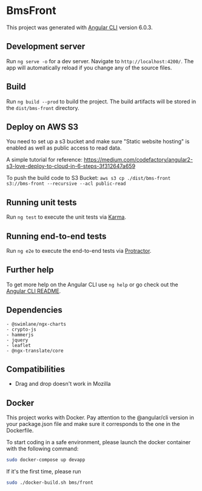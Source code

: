 # BmsFront

This project was generated with [Angular CLI](https://github.com/angular/angular-cli) version 6.0.3.

## Development server

Run `ng serve -o` for a dev server. Navigate to `http://localhost:4200/`. The app will automatically reload if you change any of the source files.

## Build

Run `ng build --prod` to build the project. The build artifacts will be stored in the `dist/bms-front` directory.

## Deploy on AWS S3
You need to set up a s3 bucket and make sure "Static website hosting" is enabled as well as public access to read data.

A simple tutorial for reference: https://medium.com/codefactory/angular2-s3-love-deploy-to-cloud-in-6-steps-3f312647a659

To push the build code to S3 Bucket: `aws s3 cp ./dist/bms-front s3://bms-front --recursive --acl public-read`

## Running unit tests

Run `ng test` to execute the unit tests via [Karma](https://karma-runner.github.io).

## Running end-to-end tests

Run `ng e2e` to execute the end-to-end tests via [Protractor](http://www.protractortest.org/).

## Further help

To get more help on the Angular CLI use `ng help` or go check out the [Angular CLI README](https://github.com/angular/angular-cli/blob/master/README.md).

## Dependencies

    - @swimlane/ngx-charts
    - crypto-js
    - hammerjs
    - jquery
    - leaflet
    - @ngx-translate/core


## Compatibilities

 - Drag and drop doesn't work in Mozilla


## Docker

This project works with Docker.
Pay attention to the @angular/cli version in your package.json file and make sure it corresponds to the one in the Dockerfile.

To start coding in a safe environment, please launch the docker container with the following command:

```bash
sudo docker-compose up devapp
```

If it's the first time, please run 
```bash
sudo ./docker-build.sh bms/front
```

